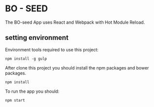 # BO - SEED

The BO-seed App uses React and Webpack with Hot Module Reload.

## setting environment
Environment tools required to use this project:

    npm install -g gulp

After clone this project you should install the npm packages and bower packages.

    npm install

To run the app you should:
    
    npm start
